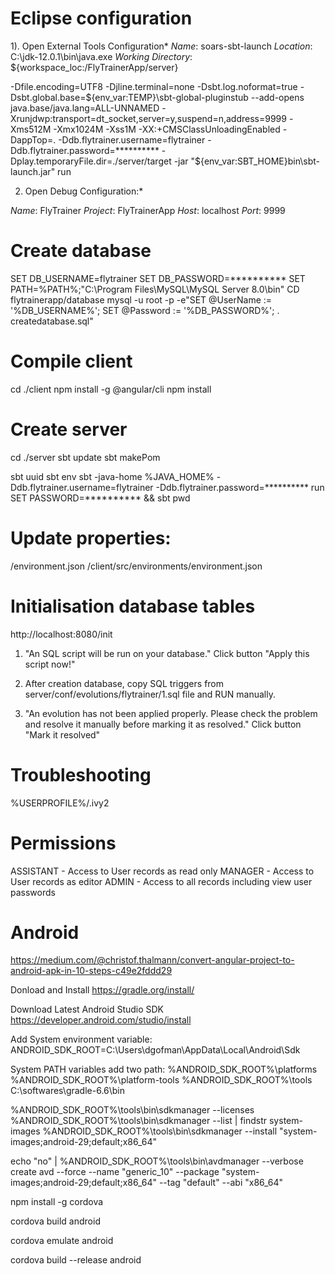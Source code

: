 # Eclipse configuration

1). Open External Tools Configuration*
*Name*: soars-sbt-launch
*Location*: C:\jdk-12.0.1\bin\java.exe
*Working Directory*: ${workspace_loc:/FlyTrainerApp/server}

-Dfile.encoding=UTF8 
-Djline.terminal=none 
-Dsbt.log.noformat=true 
-Dsbt.global.base=${env_var:TEMP}\sbt-global-pluginstub --add-opens java.base/java.lang=ALL-UNNAMED -Xrunjdwp:transport=dt_socket,server=y,suspend=n,address=9999 -Xms512M -Xmx1024M -Xss1M -XX:+CMSClassUnloadingEnabled 
-DappTop=. 
-Ddb.flytrainer.username=flytrainer
-Ddb.flytrainer.password=**********
-Dplay.temporaryFile.dir=./server/target -jar "${env_var:SBT_HOME}bin\sbt-launch.jar" run

2) Open Debug Configuration:*

*Name*: FlyTrainer
*Project*: FlyTrainerApp
*Host*: localhost
*Port*: 9999


# Create database
SET DB_USERNAME=flytrainer
SET DB_PASSWORD=**********
SET PATH=%PATH%;"C:\Program Files\MySQL\MySQL Server 8.0\bin"
CD flytrainerapp/database
mysql -u root -p -e"SET @UserName := '%DB_USERNAME%'; SET @Password := '%DB_PASSWORD%'; \. createdatabase.sql"

# Compile client
cd ./client
npm install -g @angular/cli
npm install

# Create server
cd ./server
sbt update
sbt makePom

sbt uuid
sbt env
sbt -java-home %JAVA_HOME% -Ddb.flytrainer.username=flytrainer -Ddb.flytrainer.password=********** run
SET PASSWORD=********** && sbt pwd

# Update properties:
/environment.json
/client/src/environments/environment.json


# Initialisation database tables
http://localhost:8080/init

1. "An SQL script will be run on your database."
Click button "Apply this script now!"

2. After creation database, copy SQL triggers from server/conf/evolutions/flytrainer/1.sql file and RUN manually. 

3. "An evolution has not been applied properly. Please check the problem and resolve it manually before marking it as resolved."
Click button "Mark it resolved"

# Troubleshooting 
%USERPROFILE%/.ivy2


# Permissions 
ASSISTANT - Access to User records as read only
MANAGER - Access to User records as editor
ADMIN - Access to all records including view user passwords


# Android
https://medium.com/@christof.thalmann/convert-angular-project-to-android-apk-in-10-steps-c49e2fddd29

Donload and Install https://gradle.org/install/

Download Latest Android Studio SDK https://developer.android.com/studio/install

Add System environment variable:
ANDROID_SDK_ROOT=C:\Users\dgofman\AppData\Local\Android\Sdk

System PATH variables add two path:
%ANDROID_SDK_ROOT%\platforms
%ANDROID_SDK_ROOT%\platform-tools
%ANDROID_SDK_ROOT%\tools
C:\softwares\gradle-6.6\bin

%ANDROID_SDK_ROOT%\tools\bin\sdkmanager --licenses
%ANDROID_SDK_ROOT%\tools\bin\sdkmanager --list | findstr system-images
%ANDROID_SDK_ROOT%\tools\bin\sdkmanager --install "system-images;android-29;default;x86_64"

echo "no" | %ANDROID_SDK_ROOT%\tools\bin\avdmanager --verbose create avd --force --name "generic_10" --package "system-images;android-29;default;x86_64" --tag "default" --abi "x86_64"

npm install -g cordova

cordova build android

cordova emulate android

cordova build --release android
